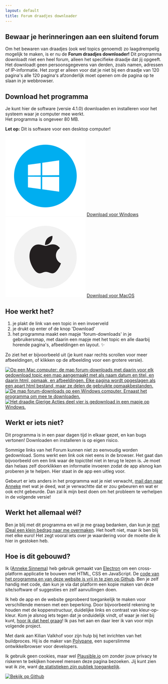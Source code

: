 ```yaml
---
layout: default
title: Forum draadjes downloader
---
```

## Bewaar je herinneringen aan een sluitend forum

Om het bewaren van draadjes (ook wel topics genoemd) zo laagdrempelig mogelijk te maken, is er nu de **Forum draadjes downloader!**
Dit programma downloadt niet een heel forum, alleen het specifieke draadje dat jij opgeeft. Het downloadt geen persoonsgegevens van derden, zoals namen, adressen of IP-informatie. Het zorgt er alleen voor dat je niet bij een draadje van 120 pagina's alle 120 pagina's afzonderlijk moet openen om de pagina op te slaan in je webbrowser.
 

<section class="download" markdown="1">

## Download het programma

Je kunt hier de software (versie 4.1.0) downloaden en installeren voor het systeem waar je computer mee werkt.<br />
Het programma is ongeveer 80 MB.

<div id="desktopWarning">
    <strong>Let op:</strong> Dit is software voor een desktop computer! 
</div>

<strong id="systemUsed"></strong>

<div class="download_boxes">
<article id="windowsDownload" class="download_version">
    <img src="assets/img/windows.svg" alt="" />
    <a href="https://github.com/anneke/forum-draadjes-downloader/raw/main/app/out/make/squirrel.windows/x64/vf-draadjes-downloader-4-1-0.exe" download>Download voor Windows</a>
</article> 

<article id="macDownload" class="download_version">
    <img src="assets/img/macos.svg" alt="" />
    <a href="https://github.com/anneke/forum-draadjes-downloader/raw/main/app/out/make/vf-draadjes-downloader-v4_1_0.dmg" download>Download voor MacOS</a>
</article>
</div>
</section>

<section id="ifWindows" hidden>
    <h2>Installeer je dit op Windows?</h2>
    <p>Het kan zijn dat Windows Defender een popup krijgt wanneer je het programma wil gebruiken, met daarin een tekst die vertelt dat een onbekend programma is geblokkeerd om veiligheidsredenen. Als je op "meer info" klikt, dan kun je toch het programma gebruiken.</p>
    <p>Mocht je hier je bedenkingen bij hebben, maar wil je toch 1 of 2 draadjes downloaden? Dan mag je mij ook een mailtje sturen, dan download ik het voor je en mail ik je (in een zip-bestand) de bestanden terug 😘 <br />
    Mail mij op <a href="mailto:mail@annekesinnema.nl?subject=Forum draadjes downloader">mail@annekesinnema.nl</a>.</p>
</section>

<section id="ifMac" hidden>
    <h2>Installeer je dit op een Mac?</h2>
    <p>macOS staat standaard zo ingesteld, dat je alleen programma's uit de Mac App Store kunt installeren. Heb je software gedownload van de website van de ontwikkelaar, dan zul je hiervoor een extra stap moeten nemen.</p>
    <p><a href="https://www.iculture.nl/tips/mac-apps-installeren-buiten-mac-app-store-om/" target="_blank" rel="noreferrer noopener">Dit artikel van iCulture legt uit hoe je de app kunt installeren (opent in een nieuw scherm).</a></p>
</section>

<section markdown="1">

## Hoe werkt het?

1. je plakt de link van een topic in een invoerveld
2. je drukt op enter of de knop 'Download'
3. het programma maakt een mapje 'forum-downloads' in je gebruikersmap, met daarin een mapje met het topic en alle daarbij horende pagina's, afbeeldingen en layout. ✨

Zo ziet het er bijvoorbeeld uit (je kunt naar rechts scrollen voor meer afbeeldingen, of klikken op de afbeelding voor een grotere versie).

<div class="gallery">
    <a href="/assets/img/example-downloadfolder.png" target="_blank"><img src="/assets/img/example-downloadfolder.png" alt="Op een Mac computer: de map forum-downloads met daarin voor elk gedownload topic een map aangemaakt met als naam datum en titel, en daarin html, opmaak, en afbeeldingen. Elke pagina wordt opgeslagen als een apart html bestand, maar ze delen de gebruikte opmaakbestanden." width="600"></a>
    <a href="/assets/img/windows-downloading.PNG" target="_blank"><img src="/assets/img/windows-downloading.PNG" alt="De map forum-downloads op een Windows computer. Ernaast het programma om mee te downloaden." width="600"></a>
    <a href="/assets/img/example-downloadfolder-windows.PNG" target="_blank"><img src="/assets/img/example-downloadfolder-windows.PNG" alt="Het draadje Gierige Acties deel vier is gedownload in een mapje op Windows." width="600"></a>
</div>

</section>

<section markdown="1">

## Werkt er iets niet?

Dit programma is in een paar dagen tijd in elkaar gezet, en kan bugs vertonen! Downloaden en installeren is op eigen risico.

Sommige links van het Forum kunnen niet zo eenvoudig worden gedownload. Soms werkt een link ook niet eens in de browser. Het gaat dan bijvoorbeeld om een link waar de topictitel niet in terug te lezen is. Je moet dan helaas zelf doorklikken en informatie invoeren zodat de app alsnog kan proberen je te helpen. Hier staat in de app een uitleg voor.

Gebeurt er iets anders in het programma wat je niet verwacht, <a href="mailto:mail@annekesinnema.nl?subject=Forum draadjes downloader">mail dan naar Anneke</a> met wat je deed, wat je verwachtte dat er zou gebeuren en wat er ook echt gebeurde. Dan zal ik mijn best doen om het probleem te verhelpen in de volgende versie!

</section>
<section markdown="1">

## Werkt het allemaal wél?

Ben je blij met dit programma en wil je me graag bedanken, dan kun je [met iDeal een klein bedrag naar me overmaken](https://paymentlink.mollie.com/payment/fh0PDA6ul9P7QcnASwBDM/). Het hoeft niet, maar ik ben blij met elke euro! Het zegt vooral iets over je waardering voor de moeite die ik hier in gestoken heb. 

</section>

<section markdown="1">

## Hoe is dit gebouwd?

Ik ([Anneke Sinnema](https://www.linkedin.com/in/annekesinnema/)) heb gebruik gemaakt van [Electron](https://www.electronjs.org/) om een cross-platform applicatie te bouwen met HTML, CSS en JavaScript. De [code van het programma en van deze website is vrij in te zien op Github](https://github.com/anneke/forum-draadjes-downloader). Ben je zelf handig met code, dan kun je via dat platform een kopie maken van deze site/software of suggesties en zelf aanvullingen doen.

Ik heb de app en de website geprobeerd toegankelijk te maken voor verschillende mensen met een beperking. Door bijvoorbeeld rekening te houden met de koppenstructuur, duidelijke links en contrast van kleur-op-kleur. Kom je alsnog iets tegen dat je onduidelijk vindt, of waar je niet bij kunt, [hoor ik dat heel graag](mailto:mail@annekesinnema.nl)! Ik pas het aan en daar leer ik van voor mijn volgende project.

Met dank aan Kilian Valkhof voor zijn hulp bij het inrichten van het buildproces. Hij is de maker van [Polypane](https://polypane.app/), een superslimme ontwikkelbrowser voor developers.

Ik gebruik geen cookies, maar wel [Plausible.io](https://plausible.io) om zonder jouw privacy te riskeren te bekijken hoeveel mensen deze pagina bezoeken. 
Jij kunt zien wat ik zie, want [de statistieken zijn publiek toegankelijk](https://plausible.io/forum-downloader.annekesinnema.nl). 

<a href="https://github.com/anneke/forum-draadjes-downloader" target="_blank" rel="noreferrer nofollow">
<img src="/assets/img/github.png" width="37" height="37" alt="Bekijk op Github" /></a>

</section>
